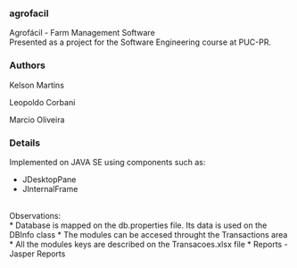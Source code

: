 ### agrofacil
Agrofácil - Farm Management Software<br />
Presented as a project for the Software Engineering course at PUC-PR.<br />

### Authors
Kelson Martins

Leopoldo Corbani

Marcio Oliveira

### Details

Implemented on JAVA SE using components such as:
* JDesktopPane
* JInternalFrame

<br />
Observations:
<br />
* Database is mapped on the db.properties file. Its data is used on the DBInfo class
* The modules can be accesed throught the Transactions area
* All the modules keys are described on the Transacoes.xlsx file
* Reports - Jasper Reports

